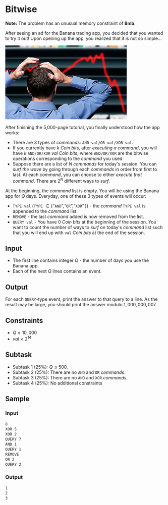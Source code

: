 # Bitwise

**Note:** The problem has an unusual memory constraint of **8mb**.

After seeing an ad for the Banana trading app, you decided that you wanted to try it out!
Upon opening up the app, you realized that it is not so simple...

![](bitwise1.png)

After finishing the 5,000-page tutorial, you finally understood how the app works:

- There are 3 types of *commands*: `AND val/OR val/XOR val`. 
- If you currently have $k$ *Coin bits*, after *executing a command*, you will have $k$ `AND/OR/XOR` $val$ *Coin bits*, where `AND/OR/XOR` are the bitwise operations corresponding to the *command* you used.
- Suppose there are a list of $N$ *commands* for today's session. You can *surf the wave* by going through each *commands* in order from first to last. At each *command*, you can choose to either *execute that command*. There are $2^N$ different ways to *surf*.

At the beginning, the *command* list is empty. You will be using the Banana app for $Q$ days. Everyday, one of these 3 types of events will occur:

- `TYPE val` (`TYPE` $\in \{“$`AND`$”, “$`OR`$”, “$`XOR`$”\}$) - the *command* `TYPE val` is appended to the *command* list.
- `REMOVE` - the last *command* added is now removed from the list.
- `QUERY val` - You have $0$ *Coin bits* at the beginning of the session. You want to count the number of ways to *surf* on today's *command* list such that you will end up with `val` *Coin bits* at the end of the session.

## Input

- The first line contains integer $Q$ - the number of days you use the Banana app.
- Each of the next $Q$ lines contains an event.

## Output

For each `QUERY`-type event, print the answer to that query to a line. As the result may be large, you should print the answer modulo $1,000,000,007$.

## Constraints
- $Q \leq 10,000$
- $val < 2^{14}$

## Subtask
- Subtask 1 (25%): $Q \leq 500$.
- Subtask 2 (25%): There are no `AND` and `OR` *commands*.
- Subtask 3 (25%): There are no `AND` and `XOR` *commands*.
- Subtask 4 (25%): No additional constraints

## Sample

### Input
```
8
XOR 5
XOR 2
QUERY 7
AND 1
QUERY 1
REMOVE
OR 2
QUERY 2
```

### Output
```
1
2
3
```